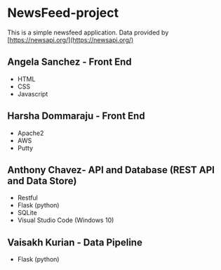 # NewsFeed-project

This is a simple newsfeed application.
Data provided by [https://newsapi.org/](https://newsapi.org/)
   

## Angela Sanchez - Front End
- HTML
- CSS
- Javascript
## Harsha Dommaraju - Front End
- Apache2
- AWS
- Putty
## Anthony Chavez- API and Database (REST API and Data Store)
- Restful
- Flask (python)
- SQLite
- Visual Studio Code (Windows 10)
## Vaisakh Kurian - Data Pipeline
- Flask (python)




